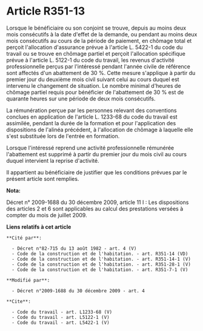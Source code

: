 # Article R351-13

Lorsque le bénéficiaire ou son conjoint se trouve, depuis au moins deux mois consécutifs à la date d'effet de la demande, ou
pendant au moins deux mois consécutifs au cours de la période de paiement, en chômage total et perçoit l'allocation
d'assurance prévue à l'article L. 5422-1 du code du travail ou se trouve en chômage partiel et perçoit l'allocation
spécifique prévue à l'article L. 5122-1 du code du travail, les revenus d'activité professionnelle perçus par l'intéressé
pendant l'année civile de référence sont affectés d'un abattement de 30 %. Cette mesure s'applique à partir du premier jour
du deuxième mois civil suivant celui au cours duquel est intervenu le changement de situation. Le nombre minimal d'heures de
chômage partiel requis pour bénéficier de l'abattement de 30 % est de quarante heures sur une période de deux mois
consécutifs. 

La rémunération perçue par les personnes relevant des conventions conclues en application de l'article L. 1233-68 du code du
travail est assimilée, pendant la durée de la formation et pour l'application des dispositions de l'alinéa précédent, à
l'allocation de chômage à laquelle elle s'est substituée lors de l'entrée en formation. 

Lorsque l'intéressé reprend une activité professionnelle rémunérée l'abattement est supprimé à partir du premier jour du mois
civil au cours duquel intervient la reprise d'activité. 

Il appartient au bénéficiaire de justifier que les conditions prévues par le présent article sont remplies.

**Nota:**

Décret n° 2009-1688 du 30 décembre 2009, article 11 I : Les dispositions des articles 2 et 6 sont applicables au calcul des
prestations versées à compter du mois de juillet 2009.

**Liens relatifs à cet article**

	**Cité par**:

	  - Décret n°82-715 du 13 août 1982 - art. 4 (V)
	  - Code de la construction et de l'habitation. - art. R351-14 (VD)
	  - Code de la construction et de l'habitation. - art. R351-14-1 (V)
	  - Code de la construction et de l'habitation. - art. R351-28-1 (V)
	  - Code de la construction et de l'habitation. - art. R351-7-1 (V)

	**Modifié par**:

	  - Décret n°2009-1688 du 30 décembre 2009 - art. 4

	**Cite**:

	  - Code du travail - art. L1233-68 (V)
	  - Code du travail - art. L5122-1 (V)
	  - Code du travail - art. L5422-1 (V)
